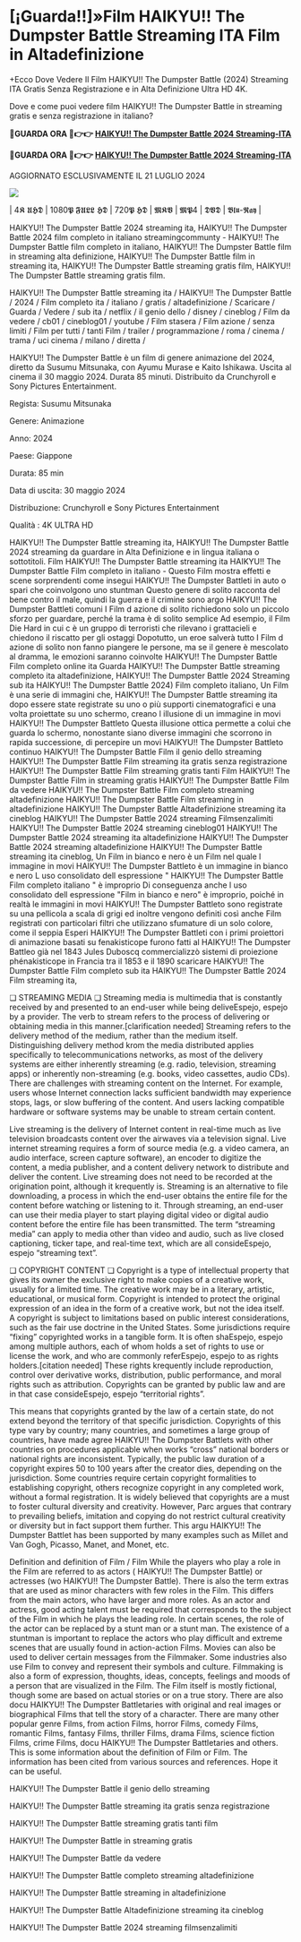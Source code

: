 # [¡Guarda!!]»Film HAIKYU!! The Dumpster Battle Streaming ITA Film in Altadefinizione

+Ecco Dove Vedere Il Film HAIKYU!! The Dumpster Battle (2024) Streaming ITA Gratis Senza Registrazione e in Alta Definizione Ultra HD 4K.

Dove e come puoi vedere film HAIKYU!! The Dumpster Battle in streaming gratis e senza registrazione in italiano?

**🔴GUARDA ORA 🔴👉👉 [HAIKYU!! The Dumpster Battle 2024 Streaming-ITA](https://t.co/ASYNuXhRwN)**

**🔴GUARDA ORA 🔴👉👉 [HAIKYU!! The Dumpster Battle 2024 Streaming-ITA](https://t.co/ASYNuXhRwN)**

AGGIORNATO ESCLUSIVAMENTE IL 21 LUGLIO 2024

<a href="https://t.co/ASYNuXhRwN"><img src="https://www.techmehow.com/wp-content/uploads/2024/03/rgbsrteg.gif" style="max-width: 100%;"></a></p>

| 4𝕶 𝖀𝕳𝕯 | 1080𝕻 𝕱𝖀𝕷𝕷 𝕳𝕯 | 720𝕻 𝕳𝕯 | 𝕸𝕶𝖁 | 𝕸𝕻4 | 𝕯𝖁𝕯 | 𝕭𝖑𝖚-𝕽𝖆𝖞 |

HAIKYU!! The Dumpster Battle 2024 streaming ita, HAIKYU!! The Dumpster Battle 2024 film completo in italiano streamingcommunty - HAIKYU!! The Dumpster Battle film completo in italiano, HAIKYU!! The Dumpster Battle film in streaming alta definizione, HAIKYU!! The Dumpster Battle film in streaming ita, HAIKYU!! The Dumpster Battle streaming gratis film, HAIKYU!! The Dumpster Battle streaming gratis film.

HAIKYU!! The Dumpster Battle streaming ita / HAIKYU!! The Dumpster Battle / 2024 / Film completo ita / italiano / gratis / altadefinizione / Scaricare / Guarda / Vedere / sub ita / netflix / il genio dello / disney / cineblog / Film da vedere / cb01 / cineblog01 / youtube / Film stasera / Film azione / senza limiti / Film per tutti / tanti Film / trailer / programmazione / roma / cinema / trama / uci cinema / milano / diretta /

HAIKYU!! The Dumpster Battle è un film di genere animazione del 2024, diretto da Susumu Mitsunaka, con Ayumu Murase e Kaito Ishikawa. Uscita al cinema il 30 maggio 2024. Durata 85 minuti. Distribuito da Crunchyroll e Sony Pictures Entertainment.

Regista: Susumu Mitsunaka

Genere: Animazione

Anno: 2024

Paese: Giappone

Durata: 85 min

Data di uscita: 30 maggio 2024

Distribuzione: Crunchyroll e Sony Pictures Entertainment

Qualità : 4K ULTRA HD

HAIKYU!! The Dumpster Battle streaming ita, HAIKYU!! The Dumpster Battle 2024 streaming da guardare in Alta Definizione e in lingua italiana o sottotitoli. Film HAIKYU!! The Dumpster Battle streaming ita HAIKYU!! The Dumpster Battle Film completo in italiano - Questo Film mostra effetti e scene sorprendenti come insegui HAIKYU!! The Dumpster Battleti in auto o spari che coinvolgono uno stuntman Questo genere di solito racconta del bene contro il male, quindi la guerra e il crimine sono argo HAIKYU!! The Dumpster Battleti comuni I Film d azione di solito richiedono solo un piccolo sforzo per guardare, perché la trama è di solito semplice Ad esempio, il Film Die Hard in cui c è un gruppo di terroristi che rilevano i grattacieli e chiedono il riscatto per gli ostaggi Dopotutto, un eroe salverà tutto I Film d azione di solito non fanno piangere le persone, ma se il genere è mescolato al dramma, le emozioni saranno coinvolte HAIKYU!! The Dumpster Battle Film completo online ita Guarda HAIKYU!! The Dumpster Battle streaming completo ita altadefinizione, HAIKYU!! The Dumpster Battle 2024 Streaming sub ita HAIKYU!! The Dumpster Battle 2024) Film completo italiano, Un Film è una serie di immagini che, HAIKYU!! The Dumpster Battle streaming ita dopo essere state registrate su uno o più supporti cinematografici e una volta proiettate su uno schermo, creano l illusione di un immagine in movi HAIKYU!! The Dumpster Battleto Questa illusione ottica permette a colui che guarda lo schermo, nonostante siano diverse immagini che scorrono in rapida successione, di percepire un movi HAIKYU!! The Dumpster Battleto continuo HAIKYU!! The Dumpster Battle Film il genio dello streaming HAIKYU!! The Dumpster Battle Film streaming ita gratis senza registrazione HAIKYU!! The Dumpster Battle Film streaming gratis tanti Film HAIKYU!! The Dumpster Battle Film in streaming gratis HAIKYU!! The Dumpster Battle Film da vedere HAIKYU!! The Dumpster Battle Film completo streaming altadefinizione HAIKYU!! The Dumpster Battle Film streaming in altadefinizione HAIKYU!! The Dumpster Battle Altadefinizione streaming ita cineblog HAIKYU!! The Dumpster Battle 2024 streaming Filmsenzalimiti HAIKYU!! The Dumpster Battle 2024 streaming cineblog01 HAIKYU!! The Dumpster Battle 2024 streaming ita altadefinizione HAIKYU!! The Dumpster Battle 2024 streaming altadefinizione HAIKYU!! The Dumpster Battle streaming ita cineblog, Un Film in bianco e nero è un Film nel quale l immagine in movi HAIKYU!! The Dumpster Battleto è un immagine in bianco e nero L uso consolidato dell espressione " HAIKYU!! The Dumpster Battle Film completo italiano " è improprio Di conseguenza anche l uso consolidato dell espressione "Film in bianco e nero" è improprio, poiché in realtà le immagini in movi HAIKYU!! The Dumpster Battleto sono registrate su una pellicola a scala di grigi ed inoltre vengono definiti così anche Film registrati con particolari filtri che utilizzano sfumature di un solo colore, come il seppia Esperi HAIKYU!! The Dumpster Battleti con i primi proiettori di animazione basati su fenakisticope furono fatti al HAIKYU!! The Dumpster Battleo già nel 1843 Jules Duboscq commercializzò sistemi di proiezione phénakisticope in Francia tra il 1853 e il 1890 scaricare HAIKYU!! The Dumpster Battle Film completo sub ita HAIKYU!! The Dumpster Battle 2024 Film streaming ita,

❏ STREAMING MEDIA ❏ Streaming media is multimedia that is constantly received by and presented to an end-user while being deliveEspejo, espejo by a provider. The verb to stream refers to the process of delivering or obtaining media in this manner.[clarification needed] Streaming refers to the delivery method of the medium, rather than the medium itself. Distinguishing delivery method krom the media distributed applies specifically to telecommunications networks, as most of the delivery systems are either inherently streaming (e.g. radio, television, streaming apps) or inherently non-streaming (e.g. books, video cassettes, audio CDs). There are challenges with streaming content on the Internet. For example, users whose Internet connection lacks sufficient bandwidth may experience stops, lags, or slow buffering of the content. And users lacking compatible hardware or software systems may be unable to stream certain content.

Live streaming is the delivery of Internet content in real-time much as live television broadcasts content over the airwaves via a television signal. Live internet streaming requires a form of source media (e.g. a video camera, an audio interface, screen capture software), an encoder to digitize the content, a media publisher, and a content delivery network to distribute and deliver the content. Live streaming does not need to be recorded at the origination point, although it krequently is. Streaming is an alternative to file downloading, a process in which the end-user obtains the entire file for the content before watching or listening to it. Through streaming, an end-user can use their media player to start playing digital video or digital audio content before the entire file has been transmitted. The term “streaming media” can apply to media other than video and audio, such as live closed captioning, ticker tape, and real-time text, which are all consideEspejo, espejo “streaming text”.

❏ COPYRIGHT CONTENT ❏ Copyright is a type of intellectual property that gives its owner the exclusive right to make copies of a creative work, usually for a limited time. The creative work may be in a literary, artistic, educational, or musical form. Copyright is intended to protect the original expression of an idea in the form of a creative work, but not the idea itself. A copyright is subject to limitations based on public interest considerations, such as the fair use doctrine in the United States. Some jurisdictions require “fixing” copyrighted works in a tangible form. It is often shaEspejo, espejo among multiple authors, each of whom holds a set of rights to use or license the work, and who are commonly referEspejo, espejo to as rights holders.[citation needed] These rights krequently include reproduction, control over derivative works, distribution, public performance, and moral rights such as attribution. Copyrights can be granted by public law and are in that case consideEspejo, espejo “territorial rights”.

This means that copyrights granted by the law of a certain state, do not extend beyond the territory of that specific jurisdiction. Copyrights of this type vary by country; many countries, and sometimes a large group of countries, have made agree HAIKYU!! The Dumpster Battlets with other countries on procedures applicable when works “cross” national borders or national rights are inconsistent. Typically, the public law duration of a copyright expires 50 to 100 years after the creator dies, depending on the jurisdiction. Some countries require certain copyright formalities to establishing copyright, others recognize copyright in any completed work, without a formal registration. It is widely believed that copyrights are a must to foster cultural diversity and creativity. However, Parc argues that contrary to prevailing beliefs, imitation and copying do not restrict cultural creativity or diversity but in fact support them further. This argu HAIKYU!! The Dumpster Battlet has been supported by many examples such as Millet and Van Gogh, Picasso, Manet, and Monet, etc.

Definition and definition of Film / Film While the players who play a role in the Film are referred to as actors ( HAIKYU!! The Dumpster Battle) or actresses (wo HAIKYU!! The Dumpster Battle). There is also the term extras that are used as minor characters with few roles in the Film. This differs from the main actors, who have larger and more roles. As an actor and actress, good acting talent must be required that corresponds to the subject of the Film in which he plays the leading role. In certain scenes, the role of the actor can be replaced by a stunt man or a stunt man. The existence of a stuntman is important to replace the actors who play difficult and extreme scenes that are usually found in action-action Films. Movies can also be used to deliver certain messages from the Filmmaker. Some industries also use Film to convey and represent their symbols and culture. Filmmaking is also a form of expression, thoughts, ideas, concepts, feelings and moods of a person that are visualized in the Film. The Film itself is mostly fictional, though some are based on actual stories or on a true story. There are also docu HAIKYU!! The Dumpster Battletaries with original and real images or biographical Films that tell the story of a character. There are many other popular genre Films, from action Films, horror Films, comedy Films, romantic Films, fantasy Films, thriller Films, drama Films, science fiction Films, crime Films, docu HAIKYU!! The Dumpster Battletaries and others. This is some information about the definition of Film or Film. The information has been cited from various sources and references. Hope it can be useful.

HAIKYU!! The Dumpster Battle il genio dello streaming

HAIKYU!! The Dumpster Battle streaming ita gratis senza registrazione

HAIKYU!! The Dumpster Battle streaming gratis tanti film

HAIKYU!! The Dumpster Battle in streaming gratis

HAIKYU!! The Dumpster Battle da vedere

HAIKYU!! The Dumpster Battle completo streaming altadefinizione

HAIKYU!! The Dumpster Battle streaming in altadefinizione

HAIKYU!! The Dumpster Battle Altadefinizione streaming ita cineblog

HAIKYU!! The Dumpster Battle 2024 streaming filmsenzalimiti
